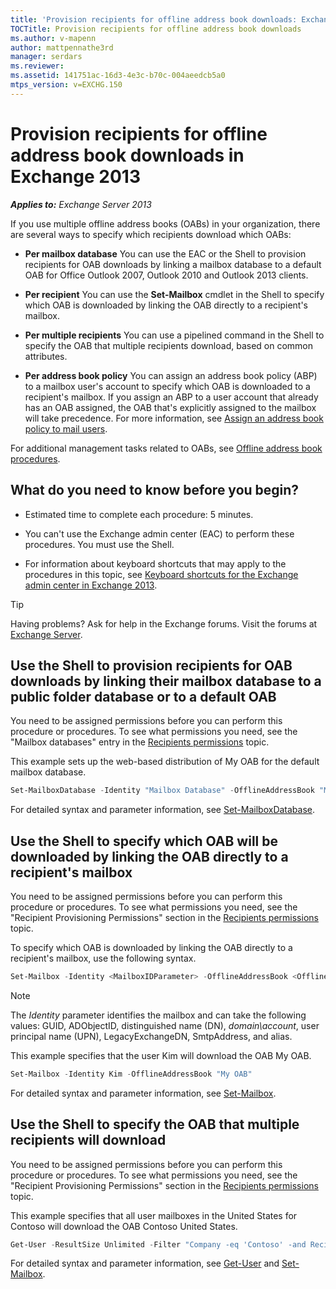 ```yaml
---
title: 'Provision recipients for offline address book downloads: Exchange 2013 Help'
TOCTitle: Provision recipients for offline address book downloads
ms.author: v-mapenn
author: mattpennathe3rd
manager: serdars
ms.reviewer:
ms.assetid: 141751ac-16d3-4e3c-b70c-004aeedcb5a0
mtps_version: v=EXCHG.150
---
```


# Provision recipients for offline address book downloads in Exchange 2013

_**Applies to:** Exchange Server 2013_

If you use multiple offline address books (OABs) in your organization, there are several ways to specify which recipients download which OABs:

- **Per mailbox database** You can use the EAC or the Shell to provision recipients for OAB downloads by linking a mailbox database to a default OAB for Office Outlook 2007, Outlook 2010 and Outlook 2013 clients.

- **Per recipient** You can use the **Set-Mailbox** cmdlet in the Shell to specify which OAB is downloaded by linking the OAB directly to a recipient's mailbox.

- **Per multiple recipients** You can use a pipelined command in the Shell to specify the OAB that multiple recipients download, based on common attributes.

- **Per address book policy** You can assign an address book policy (ABP) to a mailbox user's account to specify which OAB is downloaded to a recipient's mailbox. If you assign an ABP to a user account that already has an OAB assigned, the OAB that's explicitly assigned to the mailbox will take precedence. For more information, see [Assign an address book policy to mail users](assign-an-address-book-policy-to-mail-users-exchange-2013-help.md).

For additional management tasks related to OABs, see [Offline address book procedures](offline-address-book-procedures-exchange-2013-help.md).

## What do you need to know before you begin?

- Estimated time to complete each procedure: 5 minutes.

- You can't use the Exchange admin center (EAC) to perform these procedures. You must use the Shell.

- For information about keyboard shortcuts that may apply to the procedures in this topic, see [Keyboard shortcuts for the Exchange admin center in Exchange 2013](keyboard-shortcuts-in-the-exchange-admin-center-2013-help.md).

> [!TIP]
> Having problems? Ask for help in the Exchange forums. Visit the forums at [Exchange Server](https://go.microsoft.com/fwlink/p/?linkId=60612).

## Use the Shell to provision recipients for OAB downloads by linking their mailbox database to a public folder database or to a default OAB

You need to be assigned permissions before you can perform this procedure or procedures. To see what permissions you need, see the "Mailbox databases" entry in the [Recipients permissions](https://technet.microsoft.com/library/5b690bcb-c6df-4511-90e1-08ca91f43b37.aspx) topic.

This example sets up the web-based distribution of My OAB for the default mailbox database.

```powershell
Set-MailboxDatabase -Identity "Mailbox Database" -OfflineAddressBook "My OAB"
```

For detailed syntax and parameter information, see [Set-MailboxDatabase](https://docs.microsoft.com/powershell/module/exchange/mailbox-databases-and-servers/set-mailboxdatabase).

## Use the Shell to specify which OAB will be downloaded by linking the OAB directly to a recipient's mailbox

You need to be assigned permissions before you can perform this procedure or procedures. To see what permissions you need, see the "Recipient Provisioning Permissions" section in the [Recipients permissions](https://technet.microsoft.com/library/5b690bcb-c6df-4511-90e1-08ca91f43b37.aspx) topic.

To specify which OAB is downloaded by linking the OAB directly to a recipient's mailbox, use the following syntax.

```powershell
Set-Mailbox -Identity <MailboxIDParameter> -OfflineAddressBook <OfflineAddressBookIdParameter>
```

> [!NOTE]
> The _Identity_ parameter identifies the mailbox and can take the following values: GUID, ADObjectID, distinguished name (DN), _domain\account_, user principal name (UPN), LegacyExchangeDN, SmtpAddress, and alias.

This example specifies that the user Kim will download the OAB My OAB.

```powershell
Set-Mailbox -Identity Kim -OfflineAddressBook "My OAB"
```

For detailed syntax and parameter information, see [Set-Mailbox](https://docs.microsoft.com/powershell/module/exchange/mailboxes/set-mailbox).

## Use the Shell to specify the OAB that multiple recipients will download

You need to be assigned permissions before you can perform this procedure or procedures. To see what permissions you need, see the "Recipient Provisioning Permissions" section in the [Recipients permissions](https://technet.microsoft.com/library/5b690bcb-c6df-4511-90e1-08ca91f43b37.aspx) topic.

This example specifies that all user mailboxes in the United States for Contoso will download the OAB Contoso United States.

```powershell
Get-User -ResultSize Unlimited -Filter "Company -eq 'Contoso' -and RecipientType -eq 'UserMailbox'" | Where { $_.CountryOrRegion -eq "United States"} | Set-Mailbox -OfflineAddressBook "Contoso United States"
```

For detailed syntax and parameter information, see [Get-User](https://docs.microsoft.com/powershell/module/exchange/users-and-groups/get-user) and [Set-Mailbox](https://docs.microsoft.com/powershell/module/exchange/mailboxes/set-mailbox).
